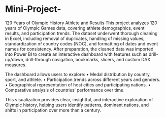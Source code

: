 # Mini-Project-
120 Years of Olympic History Athlete and Results
This project analyzes 120 years of Olympic Games data, covering athlete demographics, event results, and participation trends. The dataset underwent thorough cleaning in Excel, including removal of duplicates, handling of missing values, standardization of country codes (NOC), and formatting of dates and event names for consistency. After preparation, the cleaned data was imported into Power BI to create an interactive dashboard with features such as drill-up/down, drill-through navigation, bookmarks, slicers, and custom DAX measures.

The dashboard allows users to explore:
	•	Medal distribution by country, sport, and athlete.
	•	Participation trends across different years and genders.
	•	Geographical representation of host cities and participating nations.
	•	Comparative analysis of countries’ performance over time.

This visualization provides clear, insightful, and interactive exploration of Olympic history, helping users identify patterns, dominant nations, and shifts in participation over more than a century.
